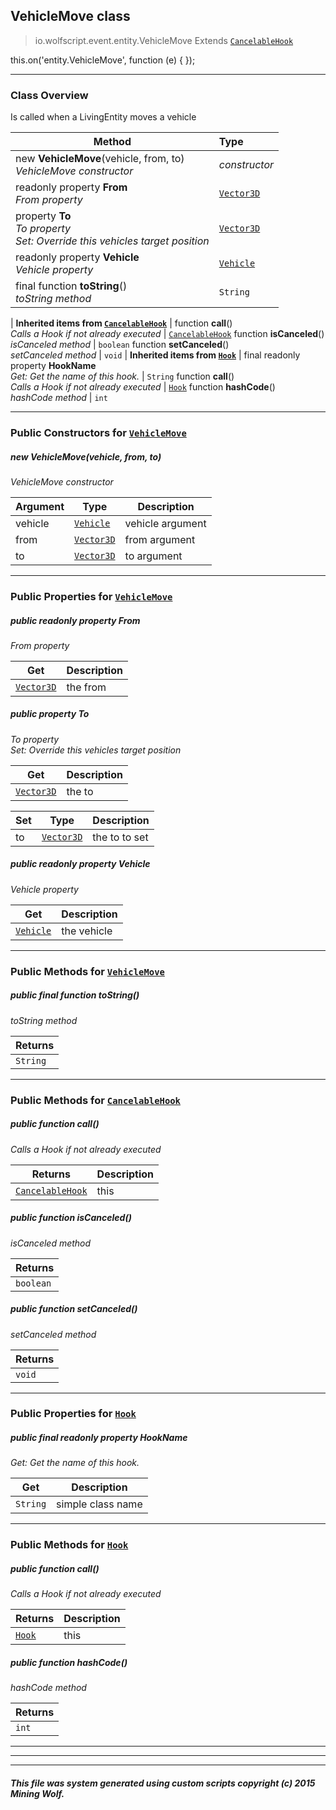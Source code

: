 ## VehicleMove __class__

>io.wolfscript.event.entity.VehicleMove
>Extends [`CancelableHook`](../../hook/CancelableHook.md)

this.on('entity.VehicleMove', function (e) { });

---

### Class Overview

Is called when a LivingEntity moves a vehicle

Method | Type   
--- | :--- 
new __VehicleMove__(vehicle, from, to) <br> _VehicleMove constructor_ | _constructor_
 readonly property __From__ <br> _From property_ | [`Vector3D`](../../api/world/position/Vector3D.md)
  property __To__ <br> _To property<br>Set: Override this vehicles target position_ | [`Vector3D`](../../api/world/position/Vector3D.md)
 readonly property __Vehicle__ <br> _Vehicle property_ | [`Vehicle`](../../api/entity/vehicle/Vehicle.md)
final function __toString__() <br> _toString method_ | `String`
 |
__Inherited items from [`CancelableHook`](../../hook/CancelableHook.md)__ |
 function __call__() <br> _Calls a Hook if not already executed_ | [`CancelableHook`](../../hook/CancelableHook.md)
 function __isCanceled__() <br> _isCanceled method_ | `boolean`
 function __setCanceled__() <br> _setCanceled method_ | `void`
 |
__Inherited items from [`Hook`](../../hook/Hook.md)__ |
final readonly property __HookName__ <br> _Get: Get the name of this hook._ | `String`
 function __call__() <br> _Calls a Hook if not already executed_ | [`Hook`](../../hook/Hook.md)
 function __hashCode__() <br> _hashCode method_ | `int`







---

### Public Constructors for [`VehicleMove`](VehicleMove.md)

##### <a id='vehiclemove'></a>new __VehicleMove__(vehicle, from, to) 

_VehicleMove constructor_

Argument | Type | Description  
--- | --- | --- 
vehicle | [`Vehicle`](../../api/entity/vehicle/Vehicle.md) | vehicle argument
from | [`Vector3D`](../../api/world/position/Vector3D.md) | from argument
to | [`Vector3D`](../../api/world/position/Vector3D.md) | to argument

---

### Public Properties for [`VehicleMove`](VehicleMove.md)

##### <a id='from'></a>public  readonly property __From__

_From property_

Get | Description
--- | --- 
[`Vector3D`](../../api/world/position/Vector3D.md) | the from



##### <a id='to'></a>public   property __To__

_To property<br>Set: Override this vehicles target position_

Get | Description
--- | --- 
[`Vector3D`](../../api/world/position/Vector3D.md) | the to

Set | Type | Description  
--- | --- | --- 
to | [`Vector3D`](../../api/world/position/Vector3D.md) | the to to set


##### <a id='vehicle'></a>public  readonly property __Vehicle__

_Vehicle property_

Get | Description
--- | --- 
[`Vehicle`](../../api/entity/vehicle/Vehicle.md) | the vehicle



---

### Public Methods for [`VehicleMove`](VehicleMove.md)

##### <a id='tostring'></a>public final function __toString__()

_toString method_

Returns | 
--- | 
`String` |


---

### Public Methods for [`CancelableHook`](../../hook/CancelableHook.md)

##### <a id='call'></a>public  function __call__()

_Calls a Hook if not already executed_

Returns | Description
--- | --- 
[`CancelableHook`](../../hook/CancelableHook.md) | this


##### <a id='iscanceled'></a>public  function __isCanceled__()

_isCanceled method_

Returns | 
--- | 
`boolean` |


##### <a id='setcanceled'></a>public  function __setCanceled__()

_setCanceled method_

Returns | 
--- | 
`void` |


---

### Public Properties for [`Hook`](../../hook/Hook.md)

##### <a id='hookname'></a>public final readonly property __HookName__

_Get: Get the name of this hook._

Get | Description
--- | --- 
`String` | simple class name



---

### Public Methods for [`Hook`](../../hook/Hook.md)

##### <a id='call'></a>public  function __call__()

_Calls a Hook if not already executed_

Returns | Description
--- | --- 
[`Hook`](../../hook/Hook.md) | this


##### <a id='hashcode'></a>public  function __hashCode__()

_hashCode method_

Returns | 
--- | 
`int` |


---


---


---


##### This file was system generated using custom scripts copyright (c) 2015 Mining Wolf.
	

